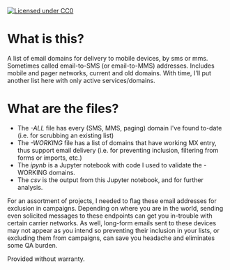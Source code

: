 [![Licensed under CC0](https://licensebuttons.net/p/zero/1.0/88x31.png)](https://creativecommons.org/publicdomain/zero/1.0/)

# What is this?
A list of email domains for delivery to mobile devices, by sms or mms. Sometimes called email-to-SMS (or email-to-MMS) addresses. Includes mobile and pager networks, current and old domains. With time, I'll put another list here with only active services/domains.

# What are the files?
* The *-ALL* file has every (SMS, MMS, paging) domain I've found to-date (i.e. for scrubbing an existing list)
* The *-WORKING* file has a list of domains that have working MX entry, thus support email delivery (i.e. for preventing inclusion, filtering from forms or imports, etc.)
* The *ipynb* is a Jupyter notebook with code I used to validate the -WORKING domains.
* The *csv* is the output from this Jupyter notebook, and for further analysis.

For an assortment of projects, I needed to flag these email addresses for exclusion in campaigns. Depending on where you are in the world, sending even solicited messages to these endpoints can get you in-trouble with certain carrier networks. As well, long-form emails sent to these devices may not appear as you intend so preventing their inclusion in your lists, or excluding them from campaigns, can save you headache and eliminates some QA burden.

Provided without warranty.
